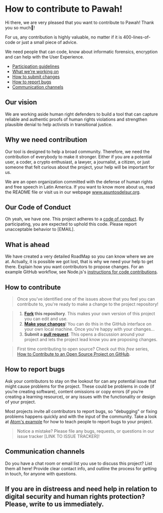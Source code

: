 # How to contribute to Pawah! 
Hi there, we are very pleased that you want to contribute to Pawah! Thank you so much:tada:! 

For us, any contribution is highly valuable, no matter if it is 400-lines-of-code or just a small piece of advice. 

We need people that can code, know about informatic forensics, encryption and can help with the User Experience. 

* [Participation guidelines](#participation-guidelines)
* [What we're working on](#what-were-working-on)
* [How to submit changes](#how-to-submit-changes)
* [How to report bugs](#how-to-report-bugs)
* [Communication channels](#communication-channels)

## Our vision

We are working aside human right defenders to build a tool that can capture reliable and authentic proofs of human rights violations and strengthen plausible denial to help activists in transitional justice. 

## Why we need contribution

Our tool is designed to help a broad community. Therefore, we need the contribution of everybody to make it stronger. Either if you are a potential user, a coder, a crypto enthusiast, a lawyer, a journalist, a citizen, or just someone that felt curious about the project, your help will be important for us. 

We are an open organization committed with the defense of human rights and free speech in Latin America. If you want to know more about us, read the README file or visit us in our webpage www.asuntosdelsur.org. 

## Our Code of Conduct

Oh yeah, we have one. This project adheres to a [code of conduct](CODE_OF_CONDUCT.md). By participating, you are expected to uphold this code. Please report unacceptable behavior to [EMAIL].

## What is ahead

We have created a very detailed RoadMap so you can know where we are at. Actually, it is possible we got lost, that is why we need your help to get there. 
Explain how you want contributors to propose changes. For an example GitHub workflow, see Node.js's [instructions for code contributions](https://github.com/nodejs/node/blob/master/CONTRIBUTING.md#code-contributions).

## How to contribute

> Once you've identified one of the issues above that you feel you can contribute to, you're ready to make a change to the project repository!
 
> 1. **[Fork](https://help.github.com/articles/fork-a-repo/) this repository**. This makes your own version of this project you can edit and use.
> 2. **[Make your changes](https://guides.github.com/activities/forking/#making-changes)**! You can do this in the GitHub interface on your own local machine. Once you're happy with your changes...
> 3. **Submit a [pull request](https://help.github.com/articles/proposing-changes-to-a-project-with-pull-requests/)**. This opens a discussion around your project and lets the project lead know you are proposing changes.

> First time contributing to open source? Check out this *free* series, [How to Contribute to an Open Source Project on GitHub](https://egghead.io/series/how-to-contribute-to-an-open-source-project-on-github).

## How to report bugs

Ask your contributors to stay on the lookout for can any potential issue that might cause problems for the project. These could be problems in code (if you’re creating software), content omissions or copy errors (if you’re creating a learning resource), or any issues with the functionality or design of your project. 

Most projects invite all contributors to report bugs, so "debugging" or fixing problems happens quickly and with the input of the community. Take a look at [Atom's example](https://github.com/atom/atom/blob/master/CONTRIBUTING.md#reporting-bugs) for how to teach people to report bugs to your project.

> Notice a mistake? Please file any bugs, requests, or questions in our issue tracker [LINK TO ISSUE TRACKER]!

## Communication channels

Do you have a chat room or email list you use to discuss this project? List them all here! Provide clear contact info, and outline the process for getting in touch, for anyone with questions.


## If you are in distreess and need help in relation to digital security and human rights protection? Please, write to us immediately. 

